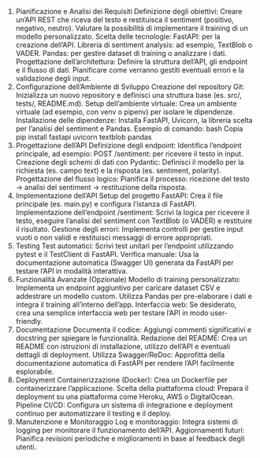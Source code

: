 1. Pianificazione e Analisi dei Requisiti
Definizione degli obiettivi:
Creare un’API REST che riceva del testo e restituisca il sentiment (positivo, negativo, neutro).
Valutare la possibilità di implementare il training di un modello personalizzato.
Scelta delle tecnologie:
FastAPI: per la creazione dell’API.
Libreria di sentiment analysis: ad esempio, TextBlob o VADER.
Pandas: per gestire dataset di training o analizzare i dati.
Progettazione dell’architettura:
Definire la struttura dell’API, gli endpoint e il flusso di dati.
Pianificare come verranno gestiti eventuali errori e la validazione degli input.
2. Configurazione dell’Ambiente di Sviluppo
Creazione del repository Git:
Inizializza un nuovo repository e definisci una struttura base (es. src/, tests/, README.md).
Setup dell’ambiente virtuale:
Crea un ambiente virtuale (ad esempio, con venv o pipenv) per isolare le dipendenze.
Installazione delle dipendenze:
Installa FastAPI, Uvicorn, la libreria scelta per l’analisi del sentiment e Pandas.
Esempio di comando:
bash
Copia
pip install fastapi uvicorn textblob pandas
3. Progettazione dell’API
Definizione degli endpoint:
Identifica l’endpoint principale, ad esempio:
POST /sentiment: per ricevere il testo in input.
Creazione degli schemi di dati con Pydantic:
Definisci il modello per la richiesta (es. campo text) e la risposta (es. sentiment, polarity).
Progettazione del flusso logico:
Pianifica il processo: ricezione del testo → analisi del sentiment → restituzione della risposta.
4. Implementazione dell’API
Setup del progetto FastAPI:
Crea il file principale (es. main.py) e configura l’istanza di FastAPI.
Implementazione dell’endpoint /sentiment:
Scrivi la logica per ricevere il testo, eseguire l’analisi del sentiment con TextBlob (o VADER) e restituire il risultato.
Gestione degli errori:
Implementa controlli per gestire input vuoti o non validi e restituisci messaggi di errore appropriati.
5. Testing
Test automatici:
Scrivi test unitari per l’endpoint utilizzando pytest e il TestClient di FastAPI.
Verifica manuale:
Usa la documentazione automatica (Swagger UI) generata da FastAPI per testare l’API in modalità interattiva.
6. Funzionalità Avanzate (Opzionale)
Modello di training personalizzato:
Implementa un endpoint aggiuntivo per caricare dataset CSV e addestrare un modello custom.
Utilizza Pandas per pre-elaborare i dati e integra il training all’interno dell’app.
Interfaccia web:
Se desiderato, crea una semplice interfaccia web per testare l’API in modo user-friendly.
7. Documentazione
Documenta il codice:
Aggiungi commenti significativi e docstring per spiegare le funzionalità.
Redazione del README:
Crea un README con istruzioni di installazione, utilizzo dell’API e eventuali dettagli di deployment.
Utilizza Swagger/ReDoc:
Approfitta della documentazione automatica di FastAPI per rendere l’API facilmente esplorabile.
8. Deployment
Containerizzazione (Docker):
Crea un Dockerfile per containerizzare l’applicazione.
Scelta della piattaforma cloud:
Prepara il deployment su una piattaforma come Heroku, AWS o DigitalOcean.
Pipeline CI/CD:
Configura un sistema di integrazione e deployment continuo per automatizzare il testing e il deploy.
9. Manutenzione e Monitoraggio
Log e monitoraggio:
Integra sistemi di logging per monitorare il funzionamento dell’API.
Aggiornamenti futuri:
Pianifica revisioni periodiche e miglioramenti in base al feedback degli utenti.
